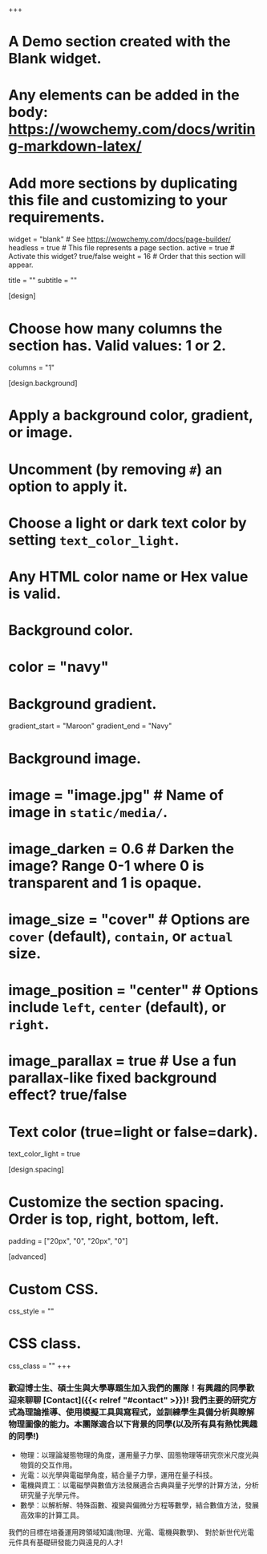 +++
# A Demo section created with the Blank widget.
# Any elements can be added in the body: https://wowchemy.com/docs/writing-markdown-latex/
# Add more sections by duplicating this file and customizing to your requirements.

widget = "blank"  # See https://wowchemy.com/docs/page-builder/
headless = true  # This file represents a page section.
active = true  # Activate this widget? true/false
weight = 16  # Order that this section will appear.

title = ""
subtitle = ""

[design]
  # Choose how many columns the section has. Valid values: 1 or 2.
  columns = "1"

[design.background]
  # Apply a background color, gradient, or image.
  #   Uncomment (by removing `#`) an option to apply it.
  #   Choose a light or dark text color by setting `text_color_light`.
  #   Any HTML color name or Hex value is valid.

  # Background color.
  # color = "navy"
  
  # Background gradient.
  gradient_start = "Maroon"
  gradient_end = "Navy"
  
  # Background image.
  # image = "image.jpg"  # Name of image in `static/media/`.
  # image_darken = 0.6  # Darken the image? Range 0-1 where 0 is transparent and 1 is opaque.
  # image_size = "cover"  #  Options are `cover` (default), `contain`, or `actual` size.
  # image_position = "center"  # Options include `left`, `center` (default), or `right`.
  # image_parallax = true  # Use a fun parallax-like fixed background effect? true/false
  
  # Text color (true=light or false=dark).
  text_color_light = true

[design.spacing]
  # Customize the section spacing. Order is top, right, bottom, left.
  padding = ["20px", "0", "20px", "0"]

[advanced]
 # Custom CSS. 
 css_style = ""
 
 # CSS class.
 css_class = ""
+++


### 歡迎**博士生**、**碩士生**與**大學專題生**加入我們的團隊！有興趣的同學歡迎來聊聊 [Contact]({{< relref "#contact" >}})! 我們主要的研究方式為**理論推導**、使用**模擬工具**與寫**程式**，並訓練學生具備分析與瞭解物理圖像的能力。本團隊適合以下背景的同學(以及所有具有熱忱興趣的同學!)

- 物理：以理論凝態物理的角度，運用量子力學、固態物理等研究奈米尺度光與物質的交互作用。
- 光電：以光學與電磁學角度，結合量子力學，運用在量子科技。
- 電機與資工：以電磁學與數值方法發展適合古典與量子光學的計算方法，分析研究量子光學元件。
- 數學：以解析解、特殊函數、複變與偏微分方程等數學，結合數值方法，發展高效率的計算工具。

我們的目標在培養運用跨領域知識(物理、光電、電機與數學)、
對於新世代光電元件具有基礎研發能力與遠見的人才!
